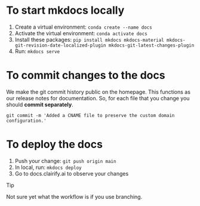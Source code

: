 # To start mkdocs locally

1. Create a virtual environment: ```conda create --name docs```
1. Activate the virtual environment: ```conda activate docs```
1. Install these packages: ```pip install mkdocs mkdocs-material mkdocs-git-revision-date-localized-plugin mkdocs-git-latest-changes-plugin```
1. Run: ```mkdocs serve```

# To commit changes to the docs

We make the git commit history public on the homepage. This functions as our release notes for documentation. So, for each file that you change you should **commit separately**.
```
git commit -m 'Added a CNAME file to preserve the custom domain configuration.'
```

# To deploy the docs

1. Push your change: ```git push origin main```
2. In local, run: ```mkdocs deploy```
3. Go to docs.clairify.ai to observe your changes

> [!TIP]
> Not sure yet what the workflow is if you use branching.
